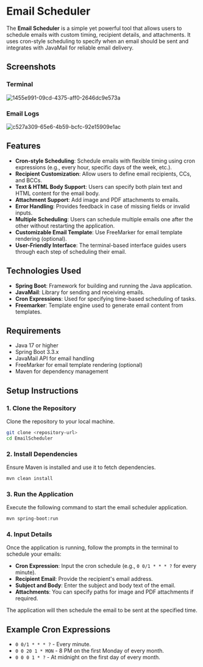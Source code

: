 # Email Scheduler

The **Email Scheduler** is a simple yet powerful tool that allows users to schedule emails with custom timing, recipient details, and attachments. It uses cron-style scheduling to specify when an email should be sent and integrates with JavaMail for reliable email delivery.

## Screenshots

### Terminal
![1455e991-09cd-4375-aff0-2646dc9e573a](https://github.com/user-attachments/assets/8979c248-de72-4928-b0c7-bf5ff5187e32)

### Email Logs
![c527a309-65e6-4b59-bcfc-92e15909e1ac](https://github.com/user-attachments/assets/d3f4637f-036b-4050-8a5b-503f40ee8715)

## Features

- **Cron-style Scheduling**: Schedule emails with flexible timing using cron expressions (e.g., every hour, specific days of the week, etc.).
- **Recipient Customization**: Allow users to define email recipients, CCs, and BCCs.
- **Text & HTML Body Support**: Users can specify both plain text and HTML content for the email body.
- **Attachment Support**: Add image and PDF attachments to emails.
- **Error Handling**: Provides feedback in case of missing fields or invalid inputs.
- **Multiple Scheduling**: Users can schedule multiple emails one after the other without restarting the application.
- **Customizable Email Template**: Use FreeMarker for email template rendering (optional).
- **User-Friendly Interface**: The terminal-based interface guides users through each step of scheduling their email.

## Technologies Used
- **Spring Boot**: Framework for building and running the Java application.
- **JavaMail**: Library for sending and receiving emails.
- **Cron Expressions**: Used for specifying time-based scheduling of tasks.
- **Freemarker**: Template engine used to generate email content from templates.

## Requirements

- Java 17 or higher
- Spring Boot 3.3.x
- JavaMail API for email handling
- FreeMarker for email template rendering (optional)
- Maven for dependency management

## Setup Instructions

### 1. Clone the Repository

Clone the repository to your local machine.

```bash
git clone <repository-url>
cd EmailScheduler
```

### 2. Install Dependencies

Ensure Maven is installed and use it to fetch dependencies.

```bash
mvn clean install
```

### 3. Run the Application

Execute the following command to start the email scheduler application.

```bash
mvn spring-boot:run
```

### 4. Input Details

Once the application is running, follow the prompts in the terminal to schedule your emails:

- **Cron Expression**: Input the cron schedule (e.g., `0 0/1 * * * ?` for every minute).
- **Recipient Email**: Provide the recipient's email address.
- **Subject and Body**: Enter the subject and body text of the email.
- **Attachments**: You can specify paths for image and PDF attachments if required.
  
The application will then schedule the email to be sent at the specified time.

## Example Cron Expressions

- `0 0/1 * * * ?` - Every minute.
- `0 0 20 1 * MON` - 8 PM on the first Monday of every month.
- `0 0 0 1 * ?` - At midnight on the first day of every month.
